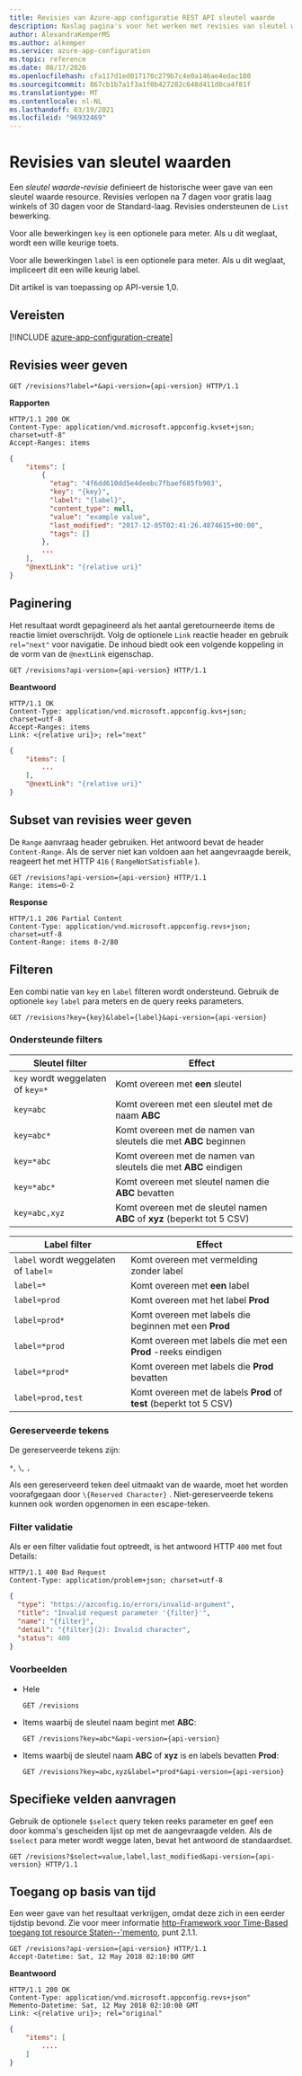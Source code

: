 ```yaml
---
title: Revisies van Azure-app configuratie REST API sleutel waarde
description: Naslag pagina's voor het werken met revisies van sleutel waarden met behulp van de Azure-app configuratie REST API
author: AlexandraKemperMS
ms.author: alkemper
ms.service: azure-app-configuration
ms.topic: reference
ms.date: 08/17/2020
ms.openlocfilehash: cfa117d1ed017170c279b7c4e0a146ae4edac108
ms.sourcegitcommit: 867cb1b7a1f3a1f0b427282c648d411d0ca4f81f
ms.translationtype: MT
ms.contentlocale: nl-NL
ms.lasthandoff: 03/19/2021
ms.locfileid: "96932469"
---
```

# <a name="key-value-revisions"></a>Revisies van sleutel waarden

Een *sleutel waarde-revisie* definieert de historische weer gave van een sleutel waarde resource. Revisies verlopen na 7 dagen voor gratis laag winkels of 30 dagen voor de Standard-laag. Revisies ondersteunen de `List` bewerking.

Voor alle bewerkingen ``key`` is een optionele para meter. Als u dit weglaat, wordt een wille keurige toets.

Voor alle bewerkingen ``label`` is een optionele para meter. Als u dit weglaat, impliceert dit een wille keurig label.

Dit artikel is van toepassing op API-versie 1,0.

## <a name="prerequisites"></a>Vereisten

[!INCLUDE [azure-app-configuration-create](../../includes/azure-app-configuration-rest-api-prereqs.md)]

## <a name="list-revisions"></a>Revisies weer geven

```http
GET /revisions?label=*&api-version={api-version} HTTP/1.1
```

**Rapporten**

```http
HTTP/1.1 200 OK
Content-Type: application/vnd.microsoft.appconfig.kvset+json; charset=utf-8"
Accept-Ranges: items
```

```json
{
    "items": [
        {
          "etag": "4f6dd610dd5e4deebc7fbaef685fb903",
          "key": "{key}",
          "label": "{label}",
          "content_type": null,
          "value": "example value",
          "last_modified": "2017-12-05T02:41:26.4874615+00:00",
          "tags": []
        },
        ...
    ],
    "@nextLink": "{relative uri}"
}
```

## <a name="pagination"></a>Paginering

Het resultaat wordt gepagineerd als het aantal geretourneerde items de reactie limiet overschrijdt. Volg de optionele ``Link`` reactie header en gebruik ``rel="next"`` voor navigatie. De inhoud biedt ook een volgende koppeling in de vorm van de ``@nextLink`` eigenschap.

```http
GET /revisions?api-version={api-version} HTTP/1.1
```

**Beantwoord**

```http
HTTP/1.1 OK
Content-Type: application/vnd.microsoft.appconfig.kvs+json; charset=utf-8
Accept-Ranges: items
Link: <{relative uri}>; rel="next"
```

```json
{
    "items": [
        ...
    ],
    "@nextLink": "{relative uri}"
}
```

## <a name="list-subset-of-revisions"></a>Subset van revisies weer geven

De `Range` aanvraag header gebruiken. Het antwoord bevat de header `Content-Range`. Als de server niet kan voldoen aan het aangevraagde bereik, reageert het met HTTP `416` ( `RangeNotSatisfiable` ).

```http
GET /revisions?api-version={api-version} HTTP/1.1
Range: items=0-2
```

**Response**

```http
HTTP/1.1 206 Partial Content
Content-Type: application/vnd.microsoft.appconfig.revs+json; charset=utf-8
Content-Range: items 0-2/80
```

## <a name="filtering"></a>Filteren

Een combi natie van `key` en `label` filteren wordt ondersteund.
Gebruik de optionele `key` `label` para meters en de query reeks parameters.

```http
GET /revisions?key={key}&label={label}&api-version={api-version}
```

### <a name="supported-filters"></a>Ondersteunde filters

|Sleutel filter|Effect|
|--|--|
|`key` wordt weggelaten of `key=*`|Komt overeen met **een** sleutel|
|`key=abc`|Komt overeen met een sleutel met de naam  **ABC**|
|`key=abc*`|Komt overeen met de namen van sleutels die met **ABC** beginnen|
|`key=*abc`|Komt overeen met de namen van sleutels die met **ABC** eindigen|
|`key=*abc*`|Komt overeen met sleutel namen die **ABC** bevatten|
|`key=abc,xyz`|Komt overeen met de sleutel namen **ABC** of **xyz** (beperkt tot 5 CSV)|

|Label filter|Effect|
|--|--|
|`label` wordt weggelaten of `label=`|Komt overeen met vermelding zonder label|
|`label=*`|Komt overeen met **een** label|
|`label=prod`|Komt overeen met het label **Prod**|
|`label=prod*`|Komt overeen met labels die beginnen met een **Prod**|
|`label=*prod`|Komt overeen met labels die met een **Prod** -reeks eindigen|
|`label=*prod*`|Komt overeen met labels die **Prod** bevatten|
|`label=prod,test`|Komt overeen met de labels **Prod** of **test** (beperkt tot 5 CSV)|

### <a name="reserved-characters"></a>Gereserveerde tekens

De gereserveerde tekens zijn:

`*`, `\`, `,`

Als een gereserveerd teken deel uitmaakt van de waarde, moet het worden voorafgegaan door `\{Reserved Character}` . Niet-gereserveerde tekens kunnen ook worden opgenomen in een escape-teken.

### <a name="filter-validation"></a>Filter validatie

Als er een filter validatie fout optreedt, is het antwoord HTTP `400` met fout Details:

```http
HTTP/1.1 400 Bad Request
Content-Type: application/problem+json; charset=utf-8
```

```json
{
  "type": "https://azconfig.io/errors/invalid-argument",
  "title": "Invalid request parameter '{filter}'",
  "name": "{filter}",
  "detail": "{filter}(2): Invalid character",
  "status": 400
}
```

### <a name="examples"></a>Voorbeelden

- Hele

    ```http
    GET /revisions
    ```

- Items waarbij de sleutel naam begint met **ABC**:

    ```http
    GET /revisions?key=abc*&api-version={api-version}
    ```

- Items waarbij de sleutel naam **ABC** of **xyz** is en labels bevatten **Prod**:

    ```http
    GET /revisions?key=abc,xyz&label=*prod*&api-version={api-version}
    ```

## <a name="request-specific-fields"></a>Specifieke velden aanvragen

Gebruik de optionele `$select` query teken reeks parameter en geef een door komma's gescheiden lijst op met de aangevraagde velden. Als de `$select` para meter wordt wegge laten, bevat het antwoord de standaardset.

```http
GET /revisions?$select=value,label,last_modified&api-version={api-version} HTTP/1.1
```

## <a name="time-based-access"></a>Toegang op basis van tijd

Een weer gave van het resultaat verkrijgen, omdat deze zich in een eerder tijdstip bevond. Zie voor meer informatie [http-Framework voor Time-Based toegang tot resource Staten--'memento](https://tools.ietf.org/html/rfc7089#section-2.1), punt 2.1.1.

```http
GET /revisions?api-version={api-version} HTTP/1.1
Accept-Datetime: Sat, 12 May 2018 02:10:00 GMT
```

**Beantwoord**

```http
HTTP/1.1 200 OK
Content-Type: application/vnd.microsoft.appconfig.revs+json"
Memento-Datetime: Sat, 12 May 2018 02:10:00 GMT
Link: <{relative uri}>; rel="original"
```

```json
{
    "items": [
        ....
    ]
}
```

